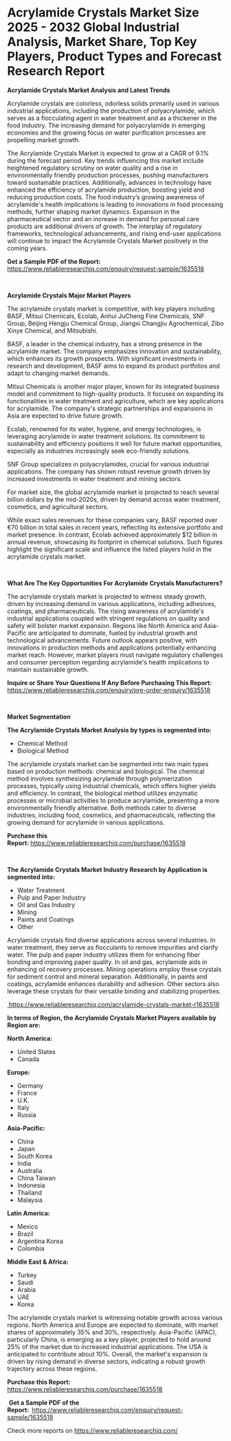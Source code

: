 <p><h1>Acrylamide Crystals Market Size 2025 - 2032 Global Industrial Analysis, Market Share, Top Key Players, Product Types and Forecast Research Report</h1></p><p><strong>Acrylamide Crystals Market Analysis and Latest Trends</strong></p>
<p><p>Acrylamide crystals are colorless, odorless solids primarily used in various industrial applications, including the production of polyacrylamide, which serves as a flocculating agent in water treatment and as a thickener in the food industry. The increasing demand for polyacrylamide in emerging economies and the growing focus on water purification processes are propelling market growth.</p><p>The Acrylamide Crystals Market is expected to grow at a CAGR of 9.1% during the forecast period. Key trends influencing this market include heightened regulatory scrutiny on water quality and a rise in environmentally friendly production processes, pushing manufacturers toward sustainable practices. Additionally, advances in technology have enhanced the efficiency of acrylamide production, boosting yield and reducing production costs. The food industry’s growing awareness of acrylamide's health implications is leading to innovations in food processing methods, further shaping market dynamics. Expansion in the pharmaceutical sector and an increase in demand for personal care products are additional drivers of growth. The interplay of regulatory frameworks, technological advancements, and rising end-user applications will continue to impact the Acrylamide Crystals Market positively in the coming years.</p></p>
<p><strong>Get a Sample PDF of the Report:&nbsp;</strong> <a href="https://www.reliableresearchiq.com/enquiry/request-sample/1635518?utm_campaign=3385&utm_medium=2&utm_source=Github&utm_content=ia&utm_term=23032025&utm_id=acrylamide-crystals">https://www.reliableresearchiq.com/enquiry/request-sample/1635518</a></p>
<p>&nbsp;</p>
<p><strong>Acrylamide Crystals Major Market Players</strong></p>
<p><p>The acrylamide crystals market is competitive, with key players including BASF, Mitsui Chemicals, Ecolab, Anhui JuCheng Fine Chemicals, SNF Group, Beijing Hengju Chemical Group, Jiangxi Changjiu Agrochemical, Zibo Xinye Chemical, and Mitsubishi. </p><p>BASF, a leader in the chemical industry, has a strong presence in the acrylamide market. The company emphasizes innovation and sustainability, which enhances its growth prospects. With significant investments in research and development, BASF aims to expand its product portfolios and adapt to changing market demands.</p><p>Mitsui Chemicals is another major player, known for its integrated business model and commitment to high-quality products. It focuses on expanding its functionalities in water treatment and agriculture, which are key applications for acrylamide. The company's strategic partnerships and expansions in Asia are expected to drive future growth.</p><p>Ecolab, renowned for its water, hygiene, and energy technologies, is leveraging acrylamide in water treatment solutions. Its commitment to sustainability and efficiency positions it well for future market opportunities, especially as industries increasingly seek eco-friendly solutions.</p><p>SNF Group specializes in polyacrylamides, crucial for various industrial applications. The company has shown robust revenue growth driven by increased investments in water treatment and mining sectors. </p><p>For market size, the global acrylamide market is projected to reach several billion dollars by the mid-2020s, driven by demand across water treatment, cosmetics, and agricultural sectors. </p><p>While exact sales revenues for these companies vary, BASF reported over €70 billion in total sales in recent years, reflecting its extensive portfolio and market presence. In contrast, Ecolab achieved approximately $12 billion in annual revenue, showcasing its footprint in chemical solutions. Such figures highlight the significant scale and influence the listed players hold in the acrylamide crystals market.</p></p>
<p>&nbsp;</p>
<p><strong>What Are The Key Opportunities For Acrylamide Crystals Manufacturers?</strong></p>
<p><p>The acrylamide crystals market is projected to witness steady growth, driven by increasing demand in various applications, including adhesives, coatings, and pharmaceuticals. The rising awareness of acrylamide's industrial applications coupled with stringent regulations on quality and safety will bolster market expansion. Regions like North America and Asia-Pacific are anticipated to dominate, fueled by industrial growth and technological advancements. Future outlook appears positive, with innovations in production methods and applications potentially enhancing market reach. However, market players must navigate regulatory challenges and consumer perception regarding acrylamide's health implications to maintain sustainable growth.</p></p>
<p><strong>Inquire or Share Your Questions If Any Before Purchasing This Report:</strong> <a href="https://www.reliableresearchiq.com/enquiry/pre-order-enquiry/1635518?utm_campaign=3385&utm_medium=2&utm_source=Github&utm_content=ia&utm_term=23032025&utm_id=acrylamide-crystals">https://www.reliableresearchiq.com/enquiry/pre-order-enquiry/1635518</a></p>
<p>&nbsp;</p>
<p><strong>Market Segmentation</strong></p>
<p><strong>The Acrylamide Crystals Market Analysis by types is segmented into:</strong></p>
<p><ul><li>Chemical Method</li><li>Biological Method</li></ul></p>
<p><p>The acrylamide crystals market can be segmented into two main types based on production methods: chemical and biological. The chemical method involves synthesizing acrylamide through polymerization processes, typically using industrial chemicals, which offers higher yields and efficiency. In contrast, the biological method utilizes enzymatic processes or microbial activities to produce acrylamide, presenting a more environmentally friendly alternative. Both methods cater to diverse industries, including food, cosmetics, and pharmaceuticals, reflecting the growing demand for acrylamide in various applications.</p></p>
<p><strong>Purchase this Report:&nbsp;</strong><a href="https://www.reliableresearchiq.com/purchase/1635518?utm_campaign=3385&utm_medium=2&utm_source=Github&utm_content=ia&utm_term=23032025&utm_id=acrylamide-crystals">https://www.reliableresearchiq.com/purchase/1635518</a></p>
<p>&nbsp;</p>
<p><strong>The Acrylamide Crystals Market Industry Research by Application is segmented into:</strong></p>
<p><ul><li>Water Treatment</li><li>Pulp and Paper Industry</li><li>Oil and Gas Industry</li><li>Mining</li><li>Paints and Coatings</li><li>Other</li></ul></p>
<p><p>Acrylamide crystals find diverse applications across several industries. In water treatment, they serve as flocculants to remove impurities and clarify water. The pulp and paper industry utilizes them for enhancing fiber bonding and improving paper quality. In oil and gas, acrylamide aids in enhancing oil recovery processes. Mining operations employ these crystals for sediment control and mineral separation. Additionally, in paints and coatings, acrylamide enhances durability and adhesion. Other sectors also leverage these crystals for their versatile binding and stabilizing properties.</p></p>
<p><a href="https://www.reliableresearchiq.com/acrylamide-crystals-market-r1635518?utm_campaign=3385&utm_medium=2&utm_source=Github&utm_content=ia&utm_term=23032025&utm_id=acrylamide-crystals">&nbsp;https://www.reliableresearchiq.com/acrylamide-crystals-market-r1635518</a></p>
<p><strong>In terms of Region, the Acrylamide Crystals Market Players available by Region are:</strong></p>
<p>
    <p> <strong> North America: </strong>
        <ul>
            <li>United States</li>
            <li>Canada</li>
        </ul>
        </p> 
    <p> <strong> Europe: </strong>
        <ul>
            <li>Germany</li>
            <li>France</li>
            <li>U.K.</li>
            <li>Italy</li>
            <li>Russia</li>
        </ul>
        </p> 
    <p> <strong> Asia-Pacific: </strong>
        <ul>
            <li>China</li>
            <li>Japan</li>
            <li>South Korea</li>
            <li>India</li>
            <li>Australia</li>
            <li>China Taiwan</li>
            <li>Indonesia</li>
            <li>Thailand</li>
            <li>Malaysia</li>
        </ul>
        </p> 
    <p> <strong> Latin America: </strong>
        <ul>
            <li>Mexico</li>
            <li>Brazil</li>
            <li>Argentina Korea</li>
            <li>Colombia</li>
        </ul>
        </p> 
    <p> <strong> Middle East & Africa: </strong>
        <ul>
            <li>Turkey</li>
            <li>Saudi</li>
            <li>Arabia</li>
            <li>UAE</li>
            <li>Korea</li>
        </ul>
    </p>
    </p>
<p><p>The acrylamide crystals market is witnessing notable growth across various regions. North America and Europe are expected to dominate, with market shares of approximately 35% and 30%, respectively. Asia-Pacific (APAC), particularly China, is emerging as a key player, projected to hold around 25% of the market due to increased industrial applications. The USA is anticipated to contribute about 10%. Overall, the market's expansion is driven by rising demand in diverse sectors, indicating a robust growth trajectory across these regions.</p></p>
<p><strong>Purchase this Report: </strong><a href="https://www.reliableresearchiq.com/purchase/1635518?utm_campaign=3385&utm_medium=2&utm_source=Github&utm_content=ia&utm_term=23032025&utm_id=acrylamide-crystals">https://www.reliableresearchiq.com/purchase/1635518</a></p>
<p>&nbsp;<strong>Get a Sample PDF of the Report:&nbsp;&nbsp;</strong><a href="https://www.reliableresearchiq.com/enquiry/request-sample/1635518?utm_campaign=3385&utm_medium=2&utm_source=Github&utm_content=ia&utm_term=23032025&utm_id=acrylamide-crystals">https://www.reliableresearchiq.com/enquiry/request-sample/1635518</a></p>
<p><strong></strong></p>
<p>Check more reports on <a href="https://www.reliableresearchiq.com/?utm_campaign=3385&utm_medium=2&utm_source=Github&utm_content=ia&utm_term=23032025&utm_id=acrylamide-crystals">https://www.reliableresearchiq.com/</a></p>